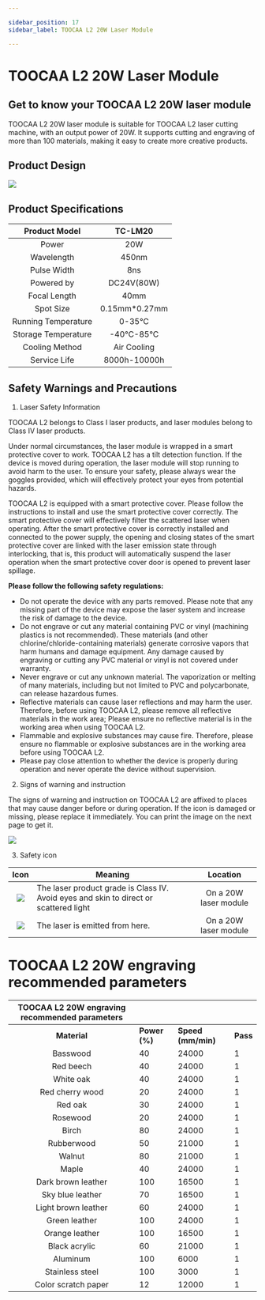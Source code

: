 ```yaml
---

sidebar_position: 17
sidebar_label: TOOCAA L2 20W Laser Module

---
```

# TOOCAA L2 20W Laser Module
## Get to know your TOOCAA L2 20W laser module
TOOCAA L2 20W laser module is suitable for TOOCAA L2 laser cutting machine, with an output power of 20W. It supports cutting and engraving of more than 100 materials, making it easy to create more creative products.

## Product Design
![](http://wiki-toocaa.oss-cn-hongkong.aliyuncs.com/20w.jpg)

## Product Specifications
| Product Model | TC-LM20 |
| :---: | :---: |
| Power | 20W |
| Wavelength | 450nm |
| Pulse Width | 8ns |
| Powered by | DC24V(80W) |
| Focal Length | 40mm |
| Spot Size | 0.15mm*0.27mm |
| Running Temperature | 0-35°C |
| Storage Temperature | -40℃-85℃ |
| Cooling Method | Air Cooling |
| Service Life | 8000h-10000h |


## **Safety Warnings and Precautions**
1. Laser Safety Information

TOOCAA L2 belongs to Class I laser products, and laser modules belong to Class IV laser products.

Under normal circumstances, the laser module is wrapped in a smart protective cover to work. TOOCAA L2 has a tilt detection function. If the device is moved during operation, the laser module will stop running to avoid harm to the user. To ensure your safety, please always wear the goggles provided, which will effectively protect your eyes from potential hazards.

TOOCAA L2 is equipped with a smart protective cover. Please follow the instructions to install and use the smart protective cover correctly. The smart protective cover will effectively filter the scattered laser when operating. After the smart protective cover is correctly installed and connected to the power supply, the opening and closing states of the smart protective cover are linked with the laser emission state through interlocking, that is, this product will automatically suspend the laser operation when the smart protective cover door is opened to prevent laser spillage.



**Please follow the following safety regulations:**

+ Do not operate the device with any parts removed. Please note that any missing part of the device may expose the laser system and increase the risk of damage to the device. 
+ Do not engrave or cut any material containing PVC or vinyl (machining plastics is not recommended). These materials (and other chlorine/chloride-containing materials) generate corrosive vapors that harm humans and damage equipment. Any damage caused by engraving or cutting any PVC material or vinyl is not covered under warranty. 
+ Never engrave or cut any unknown material. The vaporization or melting of many materials, including but not limited to PVC and polycarbonate, can release hazardous fumes.  
+ Reflective materials can cause laser reflections and may harm the user. Therefore, before using TOOCAA L2, please remove all reflective materials in the work area; Please ensure no reflective material is in the working area when using TOOCAA L2.
+ Flammable and explosive substances may cause fire. Therefore,  please ensure no flammable or explosive substances are in the working area before using TOOCAA L2.
+ Please pay close attention to whether the device is properly during operation and never operate the device without supervision.



2. Signs of warning and instruction

The signs of warning and instruction on TOOCAA L2 are affixed to places that may cause danger before or during operation. If the icon is damaged or missing, please replace it immediately. You can print the image on the next page to get it.

![](http://wiki-toocaa.oss-cn-hongkong.aliyuncs.com/20w%E6%A0%87%E8%AF%86.jpg)

3. Safety icon

| Icon | Meaning | Location |
| :---: | --- | :---: |
| ![](http://wiki-toocaa.oss-cn-hongkong.aliyuncs.com/%E5%AE%89%E5%85%A8%E7%AC%AC%E4%B8%80/20w.png) | The laser product grade is Class IV. Avoid eyes and skin to direct or scattered light<br/> | On a 20W laser module<br/> |
| ![](http://wiki-toocaa.oss-cn-hongkong.aliyuncs.com/%E5%AE%89%E5%85%A8%E7%AC%AC%E4%B8%80/biu.png) | The laser is emitted from here. | On a 20W laser module |


# TOOCAA L2 20W engraving recommended parameters
| TOOCAA L2 20W engraving recommended parameters | | | |
| :---: | --- | --- | --- |
| **Material** | **Power (%)** | **Speed (mm/min)** | **Pass** |
| Basswood | 40 | 24000 | 1 |
| Red beech | 40 | 24000 | 1 |
| White oak | 40 | 24000 | 1 |
| Red cherry wood | 20 | 24000 | 1 |
| Red oak | 30 | 24000 | 1 |
| Rosewood | 20 | 24000 | 1 |
| Birch | 80 | 24000 | 1 |
| Rubberwood | 50 | 21000 | 1 |
| Walnut | 80 | 21000 | 1 |
| Maple | 40 | 24000 | 1 |
| Dark brown leather | 100 | 16500 | 1 |
| Sky blue leather | 70 | 16500 | 1 |
| Light brown leather | 60 | 24000 | 1 |
| Green leather | 100 | 24000 | 1 |
| Orange leather | 100 | 16500 | 1 |
| Black acrylic | 60 | 21000 | 1 |
| Aluminum | 100 | 6000 | 1 |
| Stainless steel | 100 | 3000 | 1 |
| Color scratch paper | 12 | 12000 | 1 |

